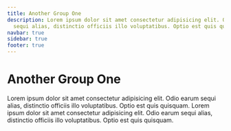 ```yaml
---
title: Another Group One
description: Lorem ipsum dolor sit amet consectetur adipisicing elit. Odio earum
  sequi alias, distinctio officiis illo voluptatibus. Optio est quis quisquam.
navbar: true
sidebar: true
footer: true
---
```


# Another Group One

Lorem ipsum dolor sit amet consectetur adipisicing elit. Odio earum sequi alias, distinctio officiis illo voluptatibus. Optio est quis quisquam. Lorem ipsum dolor sit amet consectetur adipisicing elit. Odio earum sequi alias, distinctio officiis illo voluptatibus. Optio est quis quisquam.
